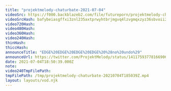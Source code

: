 ```yaml
---
title: "projektmelody-chaturbate-2021-07-04"
videoSrc: https://f000.backblazeb2.com/file/futureporn/projektmelody-chaturbate-2021-07-04.mp4
videoSrcHash: bafybeiasgffxi3znl235axtprwyhtbrjmgvq4lzvgmqxzyz36sbvoii2qq?filename=projektmelody-chaturbate-2021-07-04.mp4
video720Hash: 
video480Hash: 
video360Hash: 
video240Hash: 
thinHash: 
thiccHash: 
announceTitle: "EDGE%20EDGE%20EDGE%20EDGE%20%28no%20undo%29"
announceUrl: https://twitter.com/ProjektMelody/status/1411759377816690696
date: 2021-07-04T18:50:39.000Z
note: 
video240TmpFilePath: 
tmpFilePath: /tmp/projektmelody-chaturbate-20210704T185039Z.mp4
layout: layouts/vod.njk
---
```

